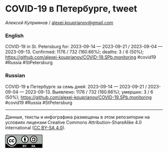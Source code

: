 # COVID-19 в Петербурге, tweet

*Алексей Куприянов* / <alexei.kouprianov@gmail.com>

### English

<!-- COVID-19 in St. Petersburg for: 2023-09-14 --- 2023-09-21 / 2023-09-04 --- 2023-09-13. Сonfirmed: 1176 / 732 (160.66%); hospitalized:  /   (); deaths: 3 / 6 (50%); https://github.com/alexei-kouprianov/COVID-19.SPb.monitoring #covid19 #Russia #StPetersburg -->

COVID-19 in St. Petersburg for: 2023-09-14 — 2023-09-21 / 2023-09-04 —
2023-09-13. Сonfirmed: 1176 / 732 (160.66%); deaths: 3 / 6 (50%);
<https://github.com/alexei-kouprianov/COVID-19.SPb.monitoring> \#covid19
\#Russia \#StPetersburg

### Russian

<!-- COVID-19 в Петербурге за семь дней: 2023-09-14 --- 2023-09-21 / 2023-09-04 --- 2023-09-13. Выявлено: 1176 / 732 (160.66%); госпитализировано:  /   (); умерших: 3 / 6 (50%); https://github.com/alexei-kouprianov/COVID-19.SPb.monitoring #covid19 #Russia #StPetersburg -->

COVID-19 в Петербурге за семь дней: 2023-09-14 — 2023-09-21 / 2023-09-04
— 2023-09-13. Выявлено: 1176 / 732 (160.66%); умерших: 3 / 6 (50%);
<https://github.com/alexei-kouprianov/COVID-19.SPb.monitoring> \#covid19
\#Russia \#StPetersburg

------------------------------------------------------------------------

Данные, тексты и инфографика размещены в этом репозитории на условиях
лицензии Creative Commons Attribution-ShareAlike 4.0 International ([CC
BY-SA 4.0](https://creativecommons.org/licenses/by-sa/4.0/)).

![](../misc/CC-BY-SA-icon.png "CC-BY-SA")
